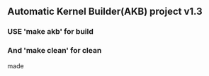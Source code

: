 ## Automatic Kernel Builder(AKB) project v1.3
### USE 'make akb' for build
### And 'make clean' for clean
made
